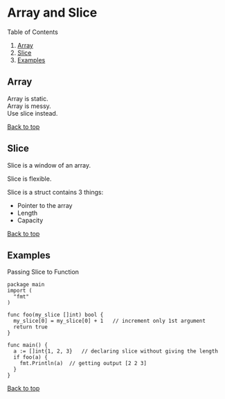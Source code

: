 # Array and Slice  <a name="arrayandslice"></a>

Table of Contents  

1. [Array](#Array)
2. [Slice](#Slice)
3. [Examples](#Examples)

## Array <a name="Array"></a>  

Array is static.  
Array is messy.  
Use slice instead.  

[Back to top](#arrayandslice)  

## Slice <a name="Slice"></a>

Slice is a window of an array.   

Slice is flexible.  

Slice is a struct contains 3 things:
- Pointer to the array
- Length
- Capacity

[Back to top](#arrayandslice)  

## Examples <a name="Examples"></a>

Passing Slice to Function

```
package main
import (
  "fmt"
)

func foo(my_slice []int) bool {
  my_slice[0] = my_slice[0] + 1   // increment only 1st argument
  return true
}

func main() {
  a := []int{1, 2, 3}   // declaring slice without giving the length
  if foo(a) {
    fmt.Println(a)  // getting output [2 2 3]
  }
}

```

[Back to top](#arrayandslice)  
